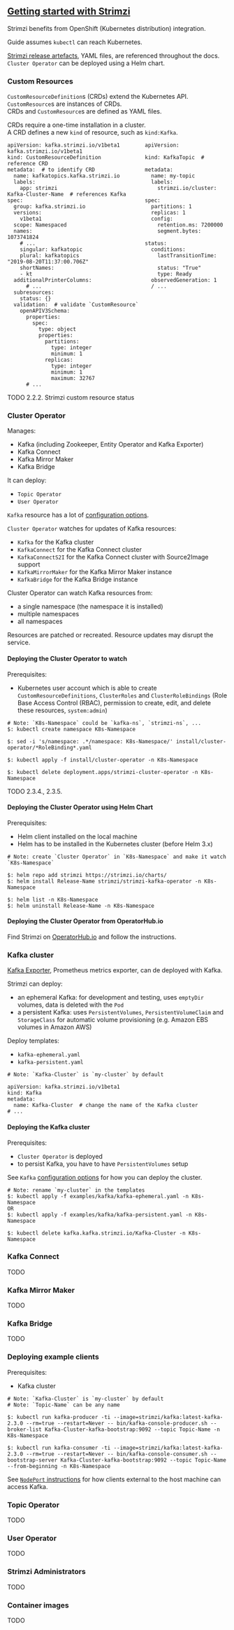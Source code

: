 ## [Getting started with Strimzi](https://strimzi.io/docs/latest/#getting-started-str)

Strimzi benefits from OpenShift (Kubernetes distribution) integration.  

Guide assumes `kubectl` can reach Kubernetes.  

[Strimzi release artefacts](https://github.com/strimzi/strimzi-kafka-operator/releases), YAML files, are referenced throughout the docs.  
`Cluster Operator` can be deployed using a Helm chart.  

### Custom Resources

`CustomResourceDefinition`s (CRDs) extend the Kubernetes API.  
`CustomResource`s are instances of CRDs.  
CRDs and `CustomResource`s are defined as YAML files.  

CRDs require a one-time installation in a cluster.  
A CRD defines a new `kind` of resource, such as `kind:Kafka`.  

```
apiVersion: kafka.strimzi.io/v1beta1        apiVersion: kafka.strimzi.io/v1beta1
kind: CustomResourceDefinition              kind: KafkaTopic  # reference CRD
metadata:  # to identify CRD                metadata:
  name: kafkatopics.kafka.strimzi.io          name: my-topic
  labels:                                     labels:
    app: strimzi                                strimzi.io/cluster: Kafka-Cluster-Name  # references Kafka
spec:                                       spec:
  group: kafka.strimzi.io                     partitions: 1
  versions:                                   replicas: 1
    v1beta1                                   config:
  scope: Namespaced                             retention.ms: 7200000
  names:                                        segment.bytes: 1073741824
    # ...                                   status:
    singular: kafkatopic                      conditions:
    plural: kafkatopics                         lastTransitionTime: "2019-08-20T11:37:00.706Z"
    shortNames:                                 status: "True"
    - kt                                        type: Ready
  additionalPrinterColumns:                   observedGeneration: 1
      # ...                                   / ...
  subresources:                             
    status: {}                              
  validation:  # validate `CustomResource`                          
    openAPIV3Schema:                        
      properties:                           
        spec:                               
          type: object                      
          properties:                       
            partitions:                     
              type: integer                 
              minimum: 1                    
            replicas:                       
              type: integer                 
              minimum: 1                    
              maximum: 32767                
      # ...                                 
```

TODO 2.2.2. Strimzi custom resource status

### Cluster Operator

Manages:
* Kafka (including Zookeeper, Entity Operator and Kafka Exporter)
* Kafka Connect
* Kafka Mirror Maker
* Kafka Bridge

It can deploy:
* `Topic Operator`
* `User Operator`

`Kafka` resource has a lot of [configuration options](../DeploymentConfig).  

`Cluster Operator` watches for updates of Kafka resources:
* `Kafka` for the Kafka cluster
* `KafkaConnect` for the Kafka Connect cluster
* `KafkaConnectS2I` for the Kafka Connect cluster with Source2Image support
* `KafkaMirrorMaker` for the Kafka Mirror Maker instance
* `KafkaBridge` for the Kafka Bridge instance

Cluster Operator can watch Kafka resources from:
* a single namespace (the namespace it is installed)
* multiple namespaces
* all namespaces

Resources are patched or recreated.
Resource updates may disrupt the service.  

#### Deploying the Cluster Operator to watch

Prerequisites:
* Kubernetes user account which is able to create `CustomResourceDefinitions`, `ClusterRoles` and `ClusterRoleBindings` (Role Base Access Control (RBAC), permission to create, edit, and delete these resources, `system:admin`)

```
# Note: `K8s-Namespace` could be `kafka-ns`, `strimzi-ns`, ...
$: kubectl create namespace K8s-Namespace

$: sed -i 's/namespace: .*/namespace: K8s-Namespace/' install/cluster-operator/*RoleBinding*.yaml

$: kubectl apply -f install/cluster-operator -n K8s-Namespace
```

```
$: kubectl delete deployment.apps/strimzi-cluster-operator -n K8s-Namespace
```

TODO 2.3.4., 2.3.5.

#### Deploying the Cluster Operator using Helm Chart

Prerequisites:
* Helm client installed on the local machine
* Helm has to be installed in the Kubernetes cluster (before Helm 3.x)

```
# Note: create `Cluster Operator` in `K8s-Namespace` and make it watch `K8s-Namespace`

$: helm repo add strimzi https://strimzi.io/charts/
$: helm install Release-Name strimzi/strimzi-kafka-operator -n K8s-Namespace  

$: helm list -n K8s-Namespace
$: helm uninstall Release-Name -n K8s-Namespace
```

#### Deploying the Cluster Operator from OperatorHub.io

Find Strimzi on [OperatorHub.io](https://operatorhub.io/) and follow the instructions.  

### Kafka cluster

[Kafka Exporter](../KafkaExporter), Prometheus metrics exporter, can de deployed with Kafka.  

Strimzi can deploy:
* an ephemeral Kafka: for development and testing, uses `emptyDir` volumes, data is deleted with the `Pod`
* a persistent Kafka: uses `PersistentVolumes`, `PersistentVolumeClaim` and `StorageClass` for automatic volume provisioning (e.g. Amazon EBS volumes in Amazon AWS)

Deploy templates:
* `kafka-ephemeral.yaml`
* `kafka-persistent.yaml`

```
# Note: `Kafka-Cluster` is `my-cluster` by default

apiVersion: kafka.strimzi.io/v1beta1
kind: Kafka
metadata:
  name: Kafka-Cluster  # change the name of the Kafka cluster
# ...
```

#### Deploying the Kafka cluster

Prerequisites:
* `Cluster Operator` is deployed
* to persist Kafka, you have to have `PersistentVolumes` setup

See `Kafka` [configuration options](../DeploymentConfig) for how you can deploy the cluster.  

```
# Note: rename `my-cluster` in the templates
$: kubectl apply -f examples/kafka/kafka-ephemeral.yaml -n K8s-Namespace
OR
$: kubectl apply -f examples/kafka/kafka-persistent.yaml -n K8s-Namespace
```

```
$: kubectl delete kafka.kafka.strimzi.io/Kafka-Cluster -n K8s-Namespace
```

### Kafka Connect

TODO

### Kafka Mirror Maker

TODO

### Kafka Bridge

TODO

### Deploying example clients

Prerequisites:
* Kafka cluster

```
# Note: `Kafka-Cluster` is `my-cluster` by default
# Note: `Topic-Name` can be any name

$: kubectl run kafka-producer -ti --image=strimzi/kafka:latest-kafka-2.3.0 --rm=true --restart=Never -- bin/kafka-console-producer.sh --broker-list Kafka-Cluster-kafka-bootstrap:9092 --topic Topic-Name -n K8s-Namespace

$: kubectl run kafka-consumer -ti --image=strimzi/kafka:latest-kafka-2.3.0 --rm=true --restart=Never -- bin/kafka-console-consumer.sh --bootstrap-server Kafka-Cluster-kafka-bootstrap:9092 --topic Topic-Name --from-beginning -n K8s-Namespace
```

See [`NodePort` instructions](../../../Blog/AccessingKafka2Nodeports) for how clients external to the host machine can access Kafka.  

### Topic Operator

TODO

### User Operator

TODO

### Strimzi Administrators

TODO

### Container images

TODO
